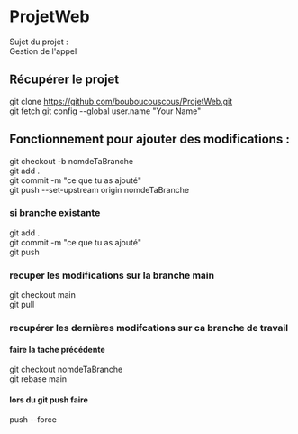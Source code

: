 # ProjetWeb
Sujet du projet :  
Gestion de l'appel  
## Récupérer le projet
git clone https://github.com/bouboucouscous/ProjetWeb.git  
git fetch
git config --global user.name "Your Name"  
  
## Fonctionnement pour ajouter des modifications :  
git checkout -b nomdeTaBranche  
git add .  
git commit -m "ce que tu as ajouté"  
git push --set-upstream origin nomdeTaBranche  

### si branche existante
git add .  
git commit -m "ce que tu as ajouté"  
git push  

### recuper les modifications sur la branche main
git checkout main  
git pull  

### recupérer les dernières modifcations sur ca branche de travail
#### faire la tache précédente
git checkout nomdeTaBranche  
git rebase main  
#### lors du git push faire
push --force  
